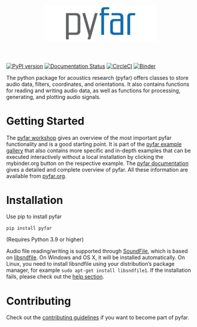 <h1 align="center">
<img src="https://github.com/pyfar/gallery/raw/main/docs/resources/logos/pyfar_logos_fixed_size_pyfar.png" width="300">
</h1><br>


[![PyPI version](https://badge.fury.io/py/pyfar.svg)](https://badge.fury.io/py/pyfar)
[![Documentation Status](https://readthedocs.org/projects/pyfar/badge/?version=latest)](https://pyfar.readthedocs.io/en/latest/?badge=latest)
[![CircleCI](https://circleci.com/gh/pyfar/pyfar.svg?style=shield)](https://circleci.com/gh/pyfar/pyfar)
[![Binder](https://mybinder.org/badge_logo.svg)](https://mybinder.org/v2/gh/pyfar/gallery/main?labpath=docs/gallery/interactive/pyfar_introduction.ipynb)


The python package for acoustics research (pyfar) offers classes to store
audio data, filters, coordinates, and orientations. It also contains functions
for reading and writing audio data, as well as functions for processing,
generating, and plotting audio signals.

Getting Started
===============

The [pyfar workshop](https://mybinder.org/v2/gh/pyfar/gallery/main?labpath=docs/gallery/interactive/pyfar_introduction.ipynb)
gives an overview of the most important pyfar functionality and is a good
starting point. It is part of the [pyfar example gallery](https://pyfar-gallery.readthedocs.io/en/latest/examples_gallery.html)
that also contains more specific and in-depth
examples that can be executed interactively without a local installation by
clicking the mybinder.org button on the respective example. The
[pyfar documentation](https://pyfar.readthedocs.io) gives a detailed and complete overview of pyfar. All
these information are available from [pyfar.org](https://pyfar.org).

Installation
============

Use pip to install pyfar

    pip install pyfar

(Requires Python 3.9 or higher)

Audio file reading/writing is supported through [SoundFile](https://python-soundfile.readthedocs.io), which is based on
[libsndfile](http://www.mega-nerd.com/libsndfile/). On Windows and OS X, it will be installed automatically.
On Linux, you need to install libsndfile using your distribution’s package manager, for example ``sudo apt-get install libsndfile1``.
If the installation fails, please check out the [help section](https://pyfar-gallery.readthedocs.io/en/latest/help).

Contributing
============

Check out the [contributing guidelines](https://pyfar.readthedocs.io/en/stable/contributing.html) if you want to become part of pyfar.
